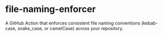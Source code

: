 # file-naming-enforcer
A GitHub Action that enforces consistent file naming conventions (kebab-case, snake_case, or camelCase) across your repository.
